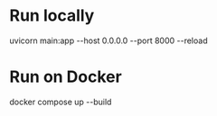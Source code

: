 # Run locally
uvicorn main:app --host 0.0.0.0 --port 8000 --reload

# Run on Docker
docker compose up --build